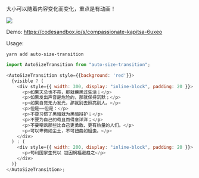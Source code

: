 大小可以随着内容变化而变化，重点是有动画！

![](https://s1.ax1x.com/2020/04/10/GTaAeO.gif)


Demo: https://codesandbox.io/s/compassionate-kapitsa-6uxeo

Usage:

```
yarn add auto-size-transition
```

```javascript
import AutoSizeTransition from "auto-size-transition";

<AutoSizeTransition style={{background: 'red'}}>
  {visible ? (
    <div style={{ width: 300, display: "inline-block", padding: 20 }}>
      <p>如果天总也不亮，那就摸黑过生活；</p>
      <p>如果发出声音是危险的，那就保持沉默；</p>
      <p>如果自觉无力发光，那就别去照亮别人。</p>
      <p>但是——但是：</p>
      <p>不要习惯了黑暗就为黑暗辩护；</p>
      <p>不要为自己的苟且而得意洋洋；</p>
      <p>不要嘲讽那些比自己更勇敢、更有热量的人们。</p>
      <p>可以卑微如尘土，不可扭曲如蛆虫。</p>
    </div>
  ) : (
    <div style={{ width: 200, display: "inline-block", padding: 20 }}>
      <p>苟利国家生死以 岂因祸福避趋之</p>
    </div>
  )}
</AutoSizeTransition>;
```
